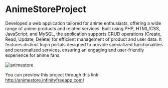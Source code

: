 # AnimeStoreProject
Developed a web application tailored for anime enthusiasts, offering a wide range of anime products and related services. Built using PHP, HTML/CSS, JavaScript, and MySQL, the application supports CRUD operations (Create, Read, Update, Delete) for efficient management of product and user data. It features distinct login portals designed to provide specialized functionalities and personalized services, ensuring an engaging and user-friendly experience for anime fans.

![animestore](https://github.com/user-attachments/assets/e55b3926-211d-44f2-9f47-9a9b6a265edb)

You can preview this project through this link:
http://animestore.infinityfreeapp.com/
